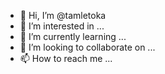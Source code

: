 - 👋 Hi, I’m @tamletoka
- 👀 I’m interested in ...
- 🌱 I’m currently learning ...
- 💞️ I’m looking to collaborate on ...
- 📫 How to reach me ...

<!---
tamletoka/tamletoka is a ✨ special ✨ repository because its `README.md` (this file) appears on your GitHub profile.
You can click the Preview link to take a look at your changes.
--->
